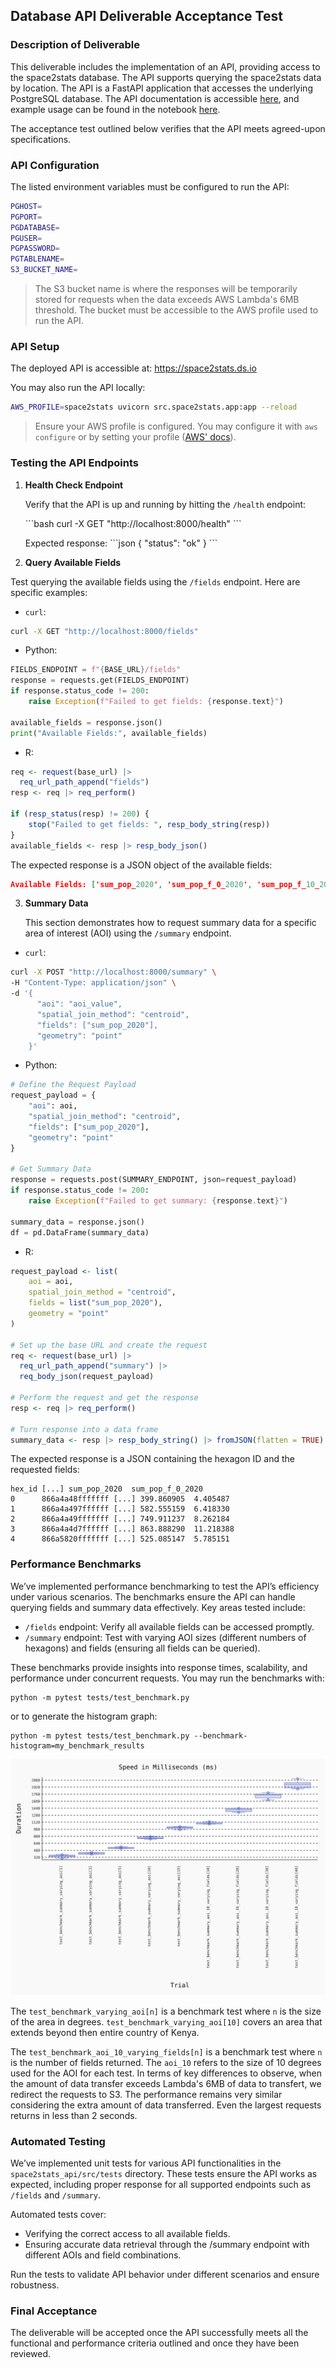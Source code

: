 ## Database API Deliverable Acceptance Test

### Description of Deliverable

This deliverable includes the implementation of an API, providing access to the space2stats database. The API supports querying the space2stats data by location. The API is a FastAPI application that accesses the underlying PostgreSQL database. The API documentation is accessible [here](https://space2stats.ds.io/docs), and example usage can be found in the notebook [here](https://github.com/worldbank/DECAT_Space2Stats/blob/main/notebooks/space2stats_api_demo.ipynb).

The acceptance test outlined below verifies that the API meets agreed-upon specifications.

### API Configuration

The listed environment variables must be configured to run the API:
```bash
PGHOST=
PGPORT=
PGDATABASE=
PGUSER=
PGPASSWORD=
PGTABLENAME=
S3_BUCKET_NAME=
```

> The S3 bucket name is where the responses will be temporarily stored for requests when the data exceeds AWS Lambda's 6MB threshold. The bucket must be accessible to the AWS profile used to run the API.

### API Setup

The deployed API is accessible at: https://space2stats.ds.io

You may also run the API locally: 
```bash
AWS_PROFILE=space2stats uvicorn src.space2stats.app:app --reload 
```

> Ensure your AWS profile is configured. You may configure it with `aws configure` or by setting your profile ([AWS' docs](https://docs.aws.amazon.com/cli/v1/userguide/cli-configure-files.html)).


### Testing the API Endpoints

1. **Health Check Endpoint**

   Verify that the API is up and running by hitting the `/health` endpoint:

   \```bash
   curl -X GET "http://localhost:8000/health"
   \```

   Expected response:
   \```json
   {
     "status": "ok"
   }
   \```

2. **Query Available Fields**

Test querying the available fields using the `/fields` endpoint. Here are specific examples: 

- `curl`:
```bash
curl -X GET "http://localhost:8000/fields"
```

- Python:
```python
FIELDS_ENDPOINT = f"{BASE_URL}/fields"
response = requests.get(FIELDS_ENDPOINT)
if response.status_code != 200:
    raise Exception(f"Failed to get fields: {response.text}")

available_fields = response.json()
print("Available Fields:", available_fields)
```

- R:
```r
req <- request(base_url) |>
  req_url_path_append("fields")  
resp <- req |> req_perform()

if (resp_status(resp) != 200) {
    stop("Failed to get fields: ", resp_body_string(resp))
}
available_fields <- resp |> resp_body_json()
```

The expected response is a JSON object of the available fields:
```json
Available Fields: ['sum_pop_2020', 'sum_pop_f_0_2020', 'sum_pop_f_10_2020', 'sum_pop_f_15_2020', 'sum_pop_f_1_2020', 'sum_pop_f_20_2020', 'sum_pop_f_25_2020', 'sum_pop_f_30_2020', 'sum_pop_f_35_2020', 'sum_pop_f_40_2020', 'sum_pop_f_45_2020', 'sum_pop_f_50_2020', 'sum_pop_f_55_2020', 'sum_pop_f_5_2020', 'sum_pop_f_60_2020', 'sum_pop_f_65_2020', 'sum_pop_f_70_2020', 'sum_pop_f_75_2020', 'sum_pop_f_80_2020', 'sum_pop_m_0_2020', 'sum_pop_m_10_2020', 'sum_pop_m_15_2020', 'sum_pop_m_1_2020', 'sum_pop_m_20_2020', 'sum_pop_m_25_2020', 'sum_pop_m_30_2020', 'sum_pop_m_35_2020', 'sum_pop_m_40_2020', 'sum_pop_m_45_2020', 'sum_pop_m_50_2020', 'sum_pop_m_55_2020', 'sum_pop_m_5_2020', 'sum_pop_m_60_2020', 'sum_pop_m_65_2020', 'sum_pop_m_70_2020', 'sum_pop_m_75_2020', 'sum_pop_m_80_2020', 'sum_pop_m_2020', 'sum_pop_f_2020']
```


3. **Summary Data**

   This section demonstrates how to request summary data for a specific area of interest (AOI) using the `/summary` endpoint. 


- `curl`:
```bash
curl -X POST "http://localhost:8000/summary" \
-H "Content-Type: application/json" \
-d '{
      "aoi": "aoi_value",
      "spatial_join_method": "centroid",
      "fields": ["sum_pop_2020"],
      "geometry": "point"
    }'
```

- Python:

```python
# Define the Request Payload
request_payload = {
    "aoi": aoi,
    "spatial_join_method": "centroid",
    "fields": ["sum_pop_2020"], 
    "geometry": "point"
}

# Get Summary Data
response = requests.post(SUMMARY_ENDPOINT, json=request_payload)
if response.status_code != 200:
    raise Exception(f"Failed to get summary: {response.text}")

summary_data = response.json()
df = pd.DataFrame(summary_data)
```

- R:
```r
request_payload <- list(
    aoi = aoi,
    spatial_join_method = "centroid",
    fields = list("sum_pop_2020"),
    geometry = "point"
)

# Set up the base URL and create the request
req <- request(base_url) |>
  req_url_path_append("summary") |>
  req_body_json(request_payload)

# Perform the request and get the response
resp <- req |> req_perform()

# Turn response into a data frame
summary_data <- resp |> resp_body_string() |> fromJSON(flatten = TRUE)
```

The expected response is a JSON containing the hexagon ID and the requested fields:
```text
hex_id [...] sum_pop_2020  sum_pop_f_0_2020  
0      866a4a48fffffff [...] 399.860905  4.405487   
1      866a4a497ffffff [...] 582.555159  6.418330   
2      866a4a49fffffff [...] 749.911237  8.262184   
3      866a4a4d7ffffff [...] 863.888290  11.218388   
4      866a5820fffffff [...] 525.085147  5.785151   
```

### Performance Benchmarks

We’ve implemented performance benchmarking to test the API’s efficiency under various scenarios. The benchmarks ensure the API can handle querying fields and summary data effectively. Key areas tested include:

- `/fields` endpoint: Verify all available fields can be accessed promptly.
- `/summary` endpoint: Test with varying AOI sizes (different numbers of hexagons) and fields (ensuring all fields can be queried).

These benchmarks provide insights into response times, scalability, and performance under concurrent requests. You may run the benchmarks with:

```curl
python -m pytest tests/test_benchmark.py 
```

or to generate the histogram graph:
```curl
python -m pytest tests/test_benchmark.py --benchmark-histogram=my_benchmark_results
```

![benchmark](./sept-12-0-benchmark.svg)

The `test_benchmark_varying_aoi[n]` is a benchmark test where `n` is the size of the area in degrees. `test_benchmark_varying_aoi[10]` covers an area that extends beyond then entire country of Kenya. 

The `test_benchmark_aoi_10_varying_fields[n]` is a benchmark test where `n` is the number of fields returned. The  `aoi_10` refers to the size of 10 degrees used for the AOI for each test. In terms of key differences to observe, when the amount of data transfer exceeds Lambda's 6MB of data to transfert, we redirect the requests to S3. The performance remains very similar considering the extra amount of data transferred. Even the largest requests returns in less than 2 seconds.

### Automated Testing

We’ve implemented unit tests for various API functionalities in the `space2stats_api/src/tests` directory. These tests ensure the API works as expected, including proper response for all supported endpoints such as `/fields` and `/summary`.

Automated tests cover:

- Verifying the correct access to all available fields.
- Ensuring accurate data retrieval through the /summary endpoint with different AOIs and field combinations.

Run the tests to validate API behavior under different scenarios and ensure robustness.

### Final Acceptance

The deliverable will be accepted once the API successfully meets all the functional and performance criteria outlined and once they have been reviewed. 
